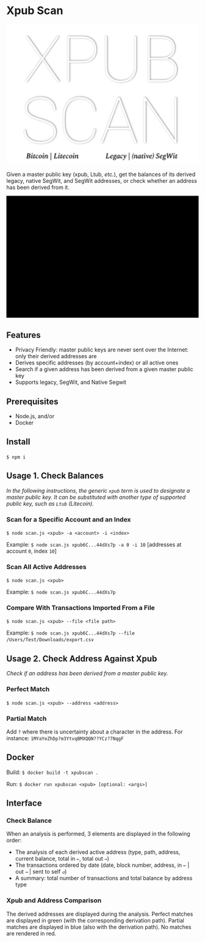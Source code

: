 # Xpub Scan

![XPUB](./doc/logo.png)

Given a master public key (xpub, Ltub, *etc.*), get the balances of its derived legacy, native SegWit, and SegWit addresses, or check whether an address has been derived from it.

![Example](./doc/demo_balance.gif)

## Features

* Privacy Friendly: master public keys are never sent over the Internet: only their derived addresses are 
* Derives specific addresses (by account+index) or all active ones
* Search if a given address has been derived from a given master public key
* Supports legacy, SegWit, and Native Segwit

## Prerequisites

- Node.js, and/or
- Docker

## Install

`$ npm i`

## Usage 1. Check Balances

*In the following instructions, the generic `xpub` term is used to designate a master public key. It can be substituted with another type of supported public key, such as `Ltub` (Litecoin).*

### Scan for a Specific Account and an Index

`$ node scan.js <xpub> -a <account> -i <index>`

Example: 
`$ node scan.js xpub6C...44dXs7p -a 0 -i 10` [addresses at account `0`, index `10`]

### Scan All Active Addresses

`$ node scan.js <xpub>`

Example: 
`$ node scan.js xpub6C...44dXs7p`

### Compare With Transactions Imported From a File

`$ node scan.js <xpub> --file <file path>`

Example:
`$ node scan.js xpub6C...44dXs7p --file /Users/Test/Downloads/export.csv`

## Usage 2. Check Address Against Xpub

*Check if an address has been derived from a master public key.*

### Perfect Match

`$ node scan.js <xpub> --address <address>`

### Partial Match

Add `?` where there is uncertainty about a character in the address. For instance: `1MYaYeZhDp?m3YtvqBMXQQN??YCz?7NqgF`

## Docker

Build: `$ docker build -t xpubscan .`

Run: `$ docker run xpubscan <xpub> [optional: <args>]`

## Interface

### Check Balance
When an analysis is performed, 3 elements are displayed in the following order:
* The analysis of each derived active address (type, path, address, current balance, total in `←`, total out `→`)
* The transactions ordered by date (date, block number, address, in `←` | out `→` | sent to self `↺`)
* A summary: total number of transactions and total balance by address type

### Xpub and Address Comparison
The derived addresses are displayed during the analysis. Perfect matches are displayed in green (with the corresponding derivation path). Partial matches are displayed in blue (also with the derivation path). No matches are rendered in red.
